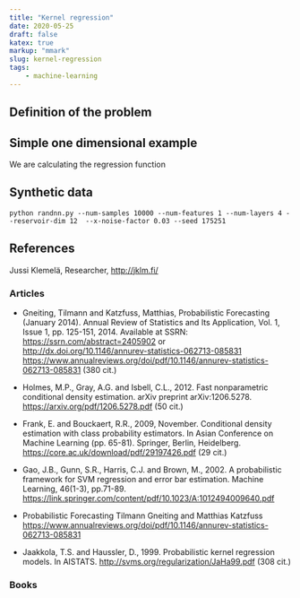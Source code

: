 ```yaml
---
title: "Kernel regression"
date: 2020-05-25
draft: false
katex: true
markup: "mmark"
slug: kernel-regression
tags:
    - machine-learning    
---
```





## Definition of the problem




## Simple one dimensional example

We are calculating the regression function



## Synthetic data

    python randnn.py --num-samples 10000 --num-features 1 --num-layers 4 --reservoir-dim 12  --x-noise-factor 0.03 --seed 175251



## References

Jussi Klemelä, Researcher, http://jklm.fi/

### Articles

* Gneiting, Tilmann and Katzfuss, Matthias, Probabilistic Forecasting (January 2014). 
Annual Review of Statistics and Its Application, Vol. 1, Issue 1, pp. 125-151, 2014. Available at SSRN: https://ssrn.com/abstract=2405902 or http://dx.doi.org/10.1146/annurev-statistics-062713-085831 
https://www.annualreviews.org/doi/pdf/10.1146/annurev-statistics-062713-085831 (380 cit.) 

* Holmes, M.P., Gray, A.G. and Isbell, C.L., 2012. Fast nonparametric conditional density estimation. arXiv preprint arXiv:1206.5278. https://arxiv.org/pdf/1206.5278.pdf (50 cit.)
* Frank, E. and Bouckaert, R.R., 2009, November. Conditional density estimation with class probability estimators. In Asian Conference on Machine Learning (pp. 65-81). Springer, Berlin, Heidelberg. https://core.ac.uk/download/pdf/29197426.pdf (29 cit.)

* Gao, J.B., Gunn, S.R., Harris, C.J. and Brown, M., 2002. A probabilistic framework for SVM regression and error bar estimation. Machine Learning, 46(1-3), pp.71-89. https://link.springer.com/content/pdf/10.1023/A:1012494009640.pdf
* Probabilistic Forecasting Tilmann Gneiting and Matthias Katzfuss https://www.annualreviews.org/doi/pdf/10.1146/annurev-statistics-062713-085831
* Jaakkola, T.S. and Haussler, D., 1999. Probabilistic kernel regression models. In AISTATS. http://svms.org/regularization/JaHa99.pdf (308 cit.)


### Books

